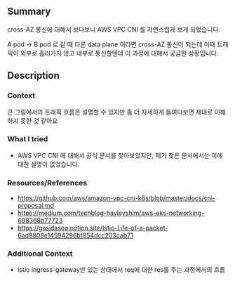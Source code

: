 ## Summary

cross-AZ 통신에 대해서 보다보니 AWS VPC CNI 를 자연스럽게 보게 되었습니다.

A pod -> B pod 로 갈 때 다른 data plane 이라면 cross-AZ 통신이 되는데 이때 트래픽이 외부로 흘러가지 않고 내부로 통신할텐데 이 과정에 대해서 궁금한 상황입니다.

## Description

### Context

큰 그림에서의 트래픽 흐름은 설명할 수 있지만 좀 더 자세하게 들여다보면 제대로 이해하지 못한 것 같아요

### What I tried

- AWS VPC CNI 에 대해서 공식 문서를 찾아보았지만, 제가 찾은 문서에서는 이에 대한 설명이 없었습니다.

### Resources/References

- https://github.com/aws/amazon-vpc-cni-k8s/blob/master/docs/cni-proposal.md
- https://medium.com/techblog-hayleyshim/aws-eks-networking-698368b77723
- https://gasidaseo.notion.site/Istio-Life-of-a-packet-6ad9808e14594296bf854dcc203cab71

### Additional Context

- istio ingress-gateway만 있는 상태에서 req에 대한 res를 주는 과정에서의 흐름
